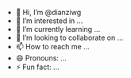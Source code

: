 - 👋 Hi, I’m @dianziwg
- 👀 I’m interested in ...
- 🌱 I’m currently learning ...
- 💞️ I’m looking to collaborate on ...
- 📫 How to reach me ...
- 😄 Pronouns: ...
- ⚡ Fun fact: ...

<!---
dianziwg/dianziwg is a ✨ special ✨ repository because its `README.md` (this file) appears on your GitHub profile.
You can click the Preview link to take a look at your changes.
--->
